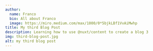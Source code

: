 ```yaml
---
author:
  name: Franco
  bio: All about Franco
  image: https://miro.medium.com/max/1000/0*5bjkLBf1VvAiMwhp
title: My third Blog Post
description: Learning how to use @nuxt/content to create a blog 3
img: third-blog-post.jpg
alt: my third blog post
---
```


<!-- <author :author="author"></author>

## This is a heading

This is some more info

### This is a sub heading

This is some more info

### This is another sub heading

This is some more info

## This is another heading

This is some more info

<div class="p-4 mb-4 text-primary">
  This is HTML inside markdown that has a class of note
</div>

<info-box>
  <template #info-box>
    This is a vue component inside markdown using slots
  </template>
</info-box> -->